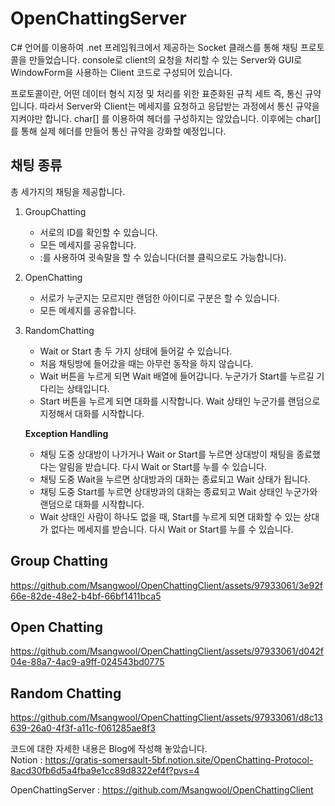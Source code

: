 # OpenChattingServer
C# 언어를 이용하여 .net 프레임워크에서 제공하는 Socket 클래스를 통해 채팅 프로토콜을 만들었습니다. console로 client의 요청을 처리할 수 있는 Server와 GUI로 WindowForm을 사용하는 Client 코드로 구성되어 있습니다. 

프로토콜이란, 어떤 데이터 형식 지정 및 처리를 위한 표준화된 규칙 세트 즉, 통신 규약입니다. 따라서 Server와 Client는 메세지를 요청하고 응답받는 과정에서 통신 규약을 지켜야만 합니다.
char[] 를 이용하여 헤더를 구성하지는 않았습니다. 이후에는 char[]를 통해 실제 헤더를 만들어 통신 규약을 강화할 예정입니다.

## 채팅 종류

총 세가지의 채팅을 제공합니다.

1. GroupChatting
    - 서로의 ID를 확인할 수 있습니다.
    - 모든 메세지를 공유합니다.
    - :를 사용하여 귓속말을 할 수 있습니다(더블 클릭으로도 가능합니다).
2. OpenChatting
    - 서로가 누군지는 모르지만 랜덤한 아이디로 구분은 할 수 있습니다.
    - 모든 메세지를 공유합니다.
3. RandomChatting
    - Wait or Start 총 두 가지 상태에 들어갈 수 있습니다.
    - 처음 채팅방에 들어갔을 때는 아무런 동작을 하지 않습니다.
    - Wait 버튼을 누르게 되면 Wait 배열에 들어갑니다. 누군가가 Start를 누르길 기다리는 상태입니다.
    - Start 버튼을 누르게 되면 대화를 시작합니다. Wait 상태인 누군가를 랜덤으로 지정해서 대화를 시작합니다.
    
    **Exception Handling**
    
    - 채팅 도중 상대방이 나가거나 Wait or Start를 누르면 상대방이 채팅을 종료했다는 알림을 받습니다. 다시 Wait or Start를 누를 수 있습니다.
    - 채팅 도중 Wait을 누르면 상대방과의 대화는 종료되고 Wait 상태가 됩니다.
    - 채팅 도중 Start를 누르면 상대방과의 대화는 종료되고 Wait 상태인 누군가와 랜덤으로 대화를 시작합니다.
    - Wait 상태인 사람이 하나도 없을 때, Start를 누르게 되면 대화할 수 있는 상대가 없다는 메세지를 받습니다. 다시 Wait or Start를 누를 수 있습니다.

## Group Chatting


https://github.com/Msangwool/OpenChattingClient/assets/97933061/3e92f66e-82de-48e2-b4bf-66bf1411bca5



## Open Chatting


https://github.com/Msangwool/OpenChattingClient/assets/97933061/d042f04e-88a7-4ac9-a9ff-024543bd0775



## Random Chatting


https://github.com/Msangwool/OpenChattingClient/assets/97933061/d8c13639-26a0-4f3f-a11c-f061285ae8f3

코드에 대한 자세한 내용은 Blog에 작성해 놓았습니다. <br>
Notion : https://gratis-somersault-5bf.notion.site/OpenChatting-Protocol-8acd30fb6d5a4fba9e1cc89d8322ef4f?pvs=4
<br>

OpenChattingServer : https://github.com/Msangwool/OpenChattingClient
